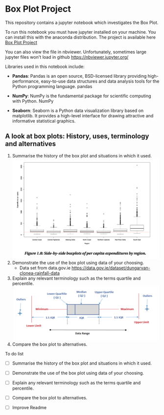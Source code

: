 # Box Plot Project

This repository contains a jupyter notebook which investigates the Box Plot.

To run this notebook you must have jupyter installed on your machine. You can install this with the anaconda distribution. The project is available here [Box Plot Project ](Box%20Plot%20Project.ipynb)

You can also view the file in nbviewer. Unfortunately, sometimes large jupyter files won't load in github https://nbviewer.jupyter.org/

Libraries used in this notebook include:

- **Pandas**: Pandas is an open source, BSD-licensed library providing high-performance, easy-to-use data structures and data analysis tools for the Python programming language. pandas

- **NumPy**: NumPy is the fundamental package for scientific computing with Python. NumPy

- **Seaborn**: Seaborn is a Python data visualization library based on matplotlib. It provides a high-level interface for drawing attractive and informative statistical graphics.




## A look at box plots: History, uses, terminology and alternatives

1. Summarise the history of the box plot and situations in which it used.
![pandas](boxplot_jtukey.png)
2. Demonstrate the use of the box plot using data of your choosing.
   -  Data set from data.gov.ie https://data.gov.ie/dataset/dungarvan-clonea-rainfall-data
3. Explain any relevant terminology such as the terms quartile and percentile.
   ![pandas](boxplotexample.png)
4. Compare the box plot to alternatives.

To do list

- [ ] Summarise the history of the box plot and situations in which it used.
- [ ] Demonstrate the use of the box plot using data of your choosing.
- [ ] Explain any relevant terminology such as the terms quartile and percentile.
- [ ] Compare the box plot to alternatives.
- [ ] Improve Readme

